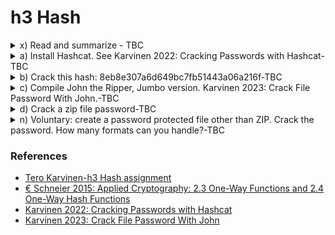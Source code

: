 # h3 Hash

<details><summary>x) Read and summarize - TBC</summary>
<p>
(This subtask x does not require tests with a computer. Some bullets per article is enough for your summary, feel free to write more if you like)
€ Schneier 2015: Applied Cryptography: 2.3 One-Way Functions and 2.4 One-Way Hash Functions.
 
2.3 One-Way Functions
* OWF is the central conception of public-key cryptography
* OWF is not a protocol itself but serves as a fundamental building block of most of protocols discussed in the book.
* OWF is easy to build, but remarkably much complicated to reverse
* Example: it's easy to break a plate into thousand pieces, but it's super hard to put these thousands pieces back into the plate. 
* The great thing about OWF - we canNOT use OWF for public-key encryption as is because people cannot decrypt it (still the plate but containing a message, break it into thousands pieces, then ask a friend to put the pieces into a plate and READ the msg - NOPE).
* A trapdoor OWF - a special type of OWF with a secret trapdoor (secret information, instruction)
* Example: it's easy to dismantle a watch into pieces, and it's super hard to put these pieces back together into a watch, but it would be doable with an instruction. 

        ## 2.4 One-Way Hash Functions
        *OWHF has many names - compression function, contraction function, msg digest, fingerprint, cryptographic checksum, msg integrity check (MIC), manipulation detection code. 
        * OWHF  is central to modern cryptography
        * HF has been used in Computer Science for a long time.
        * HF is a mathematical function where you convert a variable-length input string (pre-image) into fixed-length output string (hash value). 
        * HF is many-to-one (??? - further explanation needed), we cannot use them to determine 2 strings are equal, but can use them to get a reasonable assumption of accuracy. 
        * OWFH works in one way so pre-image -> hash value, NOT hash value -> pre-image, OWFH is collision-free (??? further explanation needed)
        * Example: in financial transactions, asking so to provide the correct hash value to release an amount of money from account 
        * MAC (message authentication code) or DAC (data authentication code) = OWHF + secret key with hash value  = f(preimage, key) 
        * with MAC/DAC - only someone with the KEY can verify the hash value
     
     The chapter is a great introduction to cryptography. The language used is very down-to-earth, and fun to read. I read through the 2.1 and 2.2 although it's not requested. 
    </p>
</p> 
 </details>  
<details><summary>a) Install Hashcat. See Karvinen 2022: Cracking Passwords with Hashcat-TBC</summary>
    <p>
    </p> 
 </details> 
<details><summary>b) Crack this hash: 8eb8e307a6d649bc7fb51443a06a216f-TBC</summary>
    <p>
    </p> 
 </details> 
<details><summary>c) Compile John the Ripper, Jumbo version. Karvinen 2023: Crack File Password With John.-TBC</summary>
    <p>
    </p> 
 </details> 
<details><summary>d) Crack a zip file password-TBC</summary>
    <p>
    </p> 
 </details> 
<details><summary>n) Voluntary: create a password protected file other than ZIP. Crack the password. How many formats can you handle?-TBC</summary>
    <p>
    </p> 
 </details>
 
 ### References 
 * [Tero Karvinen-h3 Hash assignment](https://terokarvinen.com/2023/information-security-2023/?f=moodle)
 * [€ Schneier 2015: Applied Cryptography: 2.3 One-Way Functions and 2.4 One-Way Hash Functions](https://www.oreilly.com/library/view/applied-cryptography-protocols/9781119096726/10_chap02.html#chap02-sec003)
 * [Karvinen 2022: Cracking Passwords with Hashcat](https://terokarvinen.com/2022/cracking-passwords-with-hashcat/)
 * [Karvinen 2023: Crack File Password With John](https://terokarvinen.com/2023/crack-file-password-with-john/)
